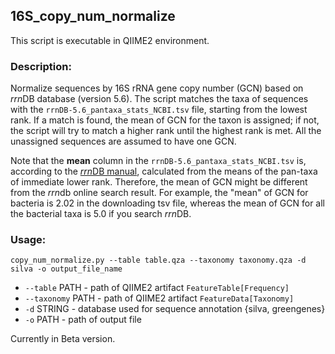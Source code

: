 ## 16S_copy_num_normalize

This script is executable in QIIME2 environment.  
### Description:
Normalize sequences by 16S rRNA gene copy number (GCN) based on *rrn*DB database (version 5.6). The script matches the taxa of sequences with the ```rrnDB-5.6_pantaxa_stats_NCBI.tsv``` file, starting from the lowest rank. If a match is found, the mean of GCN for the taxon is assigned; if not, the script will try to match a higher rank until the highest rank is met. All the unassigned sequences are assumed to have one GCN.

Note that the **mean** column in the ```rrnDB-5.6_pantaxa_stats_NCBI.tsv``` is, according to the [*rrn*DB manual](https://rrndb.umms.med.umich.edu/help/), calculated from the means of the pan-taxa of immediate lower rank. Therefore, the mean of GCN might be different from the *rrn*db online search result. For example, the "mean" of GCN for bacteria is 2.02 in the downloading tsv file, whereas the mean of GCN for all the bacterial taxa is 5.0 if you search *rrn*DB.

### Usage:

```
copy_num_normalize.py --table table.qza --taxonomy taxonomy.qza -d silva -o output_file_name
```

* ```--table``` PATH - path of QIIME2 artifact ```FeatureTable[Frequency]```
* ```--taxonomy``` PATH - path of QIIME2 artifact ```FeatureData[Taxonomy]``` 
* ```-d``` STRING - database used for sequence annotation {silva, greengenes}
* ```-o``` PATH - path of output file


Currently in Beta version.
